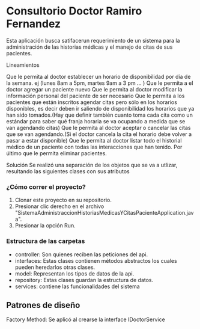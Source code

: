 # Consultorio Doctor Ramiro Fernandez

Esta aplicación busca satifacerun requerimiento de un sistema para la administración de las historias médicas y el manejo de citas de sus pacientes.

Lineamientos

Que le permita al doctor establecer un horario de disponibilidad por día de la semana. ej (lunes 8am a 5pm, martes 9am a 3 pm ... )
Que le permita a el doctor agregar un paciente nuevo
Que le permita al doctor modificar la información personal del paciente de ser necesario
Que le permita a los pacientes que están inscritos  agendar citas pero sólo en los horarios disponibles, es decir deben ir saliendo de disponibilidad los horarios que ya han sido tomados.(Hay que definir también cuanto toma cada cita como un estándar para saber qué franja horaria se va ocupando a medida que se van agendando citas)
Que le permita al doctor aceptar o cancelar las citas que se van agendando.(Si el doctor cancela la cita el horario debe volver a pasar a estar disponible)
Que le permita al doctor listar todo el historial médico de un  paciente con todas las interacciones que han tenido.
Por último que le permita eliminar pacientes.

Solución
Se realizó una separación de los objetos que se va a utlizar, resultando las siguientes clases con sus atributos

### ¿Cómo correr el proyecto?
1.  Clonar este proyecto en su repositorio.
2. Presionar clic derecho en el archivo "SistemaAdministraccionHistoriasMedicasYCitasPacienteApplication.java".
3. Presionar la opción Run.

### Estructura de las carpetas
- controller: Son quienes reciben las peticiones del api.
- interfaces: Estas clases contienen métodos abstractos los cuales pueden heredarlos otras clases.
- model: Representan los tipos de datos de la api.
- repository: Estas clases guardan la estructura de datos.
- services: contiene las funcionalidades del sistema
 

## Patrones de diseño
Factory Method: Se aplicó al crearse la interface IDoctorService